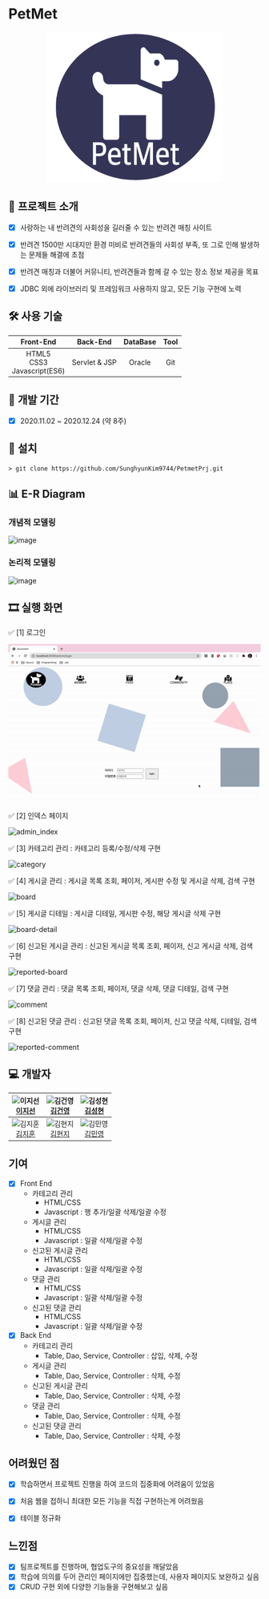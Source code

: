 # PetMet
<p align="center">
<img width="350px" height="300px" src="WebContent/images/logo.png"/>
</p>

## 📑 프로젝트 소개
- [x] 사랑하는 내 반려견의 사회성을 길러줄 수 있는 반려견 매칭 사이트
- [x] 반려견 1500만 시대지만 환경 미비로 반려견들의 사회성 부족, 또 그로 인해 발생하는 문제들 해결에 초점
- [x] 반려견 매칭과 더불어 커뮤니티, 반려견들과 함께 갈 수 있는 장소 정보 제공을 목표
- [x] JDBC 외에 라이브러리 및 프레임워크 사용하지 않고, 모든 기능 구현에 노력


## 🛠 사용 기술

| Front-End      | Back-End       | DataBase | Tool                                       |
| :------------: | :------------: | :------: | :----------------------------------------: |
| HTML5<br>CSS3<br>Javascript(ES6) | Servlet & JSP | Oracle    | Git |


## 📅 개발 기간
- [x] 2020.11.02 ~ 2020.12.24 (약 8주)


## 💼 설치
```
> git clone https://github.com/SunghyunKim9744/PetmetPrj.git
```


## 📊 E-R Diagram
### 개념적 모델링
![image](https://user-images.githubusercontent.com/46362346/104829346-33209e80-58b6-11eb-9199-1deedfff3b97.png)

### 논리적 모델링
![image](https://user-images.githubusercontent.com/46362346/104829347-3a47ac80-58b6-11eb-8cb4-ce0631a26bb3.png)


## 🎞 실행 화면
✅ [1] 로그인

![login](WebContent/images/readme/login.gif)

✅ [2] 인덱스 페이지

![admin_index](WebContent/images/readme/index.gif)

✅ [3] 카테고리 관리 : 카테고리 등록/수정/삭제 구현

![category](WebContent/images/readme/category.gif)

✅ [4] 게시글 관리 : 게시글 목록 조회, 페이저, 게시판 수정 및 게시글 삭제, 검색 구현

![board](WebContent/images/readme/board.gif)

✅ [5] 게시글 디테일 : 게시글 디테일, 게시판 수정, 해당 게시글 삭제 구현

![board-detail](WebContent/images/readme/board-detail.gif)

✅ [6] 신고된 게시글 관리 : 신고된 게시글 목록 조회, 페이저, 신고 게시글 삭제, 검색 구현

![reported-board](WebContent/images/readme/reported-board.gif)

✅ [7] 댓글 관리 : 댓글 목록 조회, 페이저, 댓글 삭제, 댓글 디테일, 검색 구현

![comment](WebContent/images/readme/comment.gif)

✅ [8] 신고된 댓글 관리 : 신고된 댓글 목록 조회, 페이저, 신고 댓글 삭제, 디테일, 검색 구현

![reported-comment](WebContent/images/readme/reported-comment.gif)



## 💻 개발자
| ![이지선](https://avatars.githubusercontent.com/u/46362346?s=400&u=d47a0743bd454f2ca5af156640e3ab38afa17585&v=4)<br>[이지선](https://github.com/jsl0319) | ![김건영](https://avatars.githubusercontent.com/u/57395045?s=400&v=4)<br>[김건영](https://github.com/aengun) | ![김성현](https://avatars.githubusercontent.com/u/70308853?s=400&v=4)<br>[김성현](https://github.com/SunghyunKim9744) |
| :---------------: | :---------------: | :---------------: |
| ![김지훈](https://avatars.githubusercontent.com/u/73972987?s=400&v=4)<br>[김지훈](https://github.com/recordtve) | ![김현지](https://avatars.githubusercontent.com/u/55617281?s=400&u=45166515684d080b5782457babcc6920191823ee&v=4)<br>[김현지](https://github.com/iamhyunji) | ![김민영](https://avatars.githubusercontent.com/u/67457956?s=400&u=09eff39e888312529b4db01ed16ba04ab4418522&v=4)<br>[김민영](https://github.com/min-96) |


## 기여
- [x] Front End
	* 카테고리 관리
		- HTML/CSS
		- Javascript : 행 추가/일괄 삭제/일괄 수정
	* 게시글 관리
		- HTML/CSS
		- Javascript : 일괄 삭제/일괄 수정
	* 신고된 게시글 관리
		- HTML/CSS
		- Javascript : 일괄 삭제/일괄 수정
	* 댓글 관리
		- HTML/CSS
		- Javascript : 일괄 삭제/일괄 수정
	* 신고된 댓글 관리
		- HTML/CSS
		- Javascript : 일괄 삭제/일괄 수정
- [x] Back End
	* 카테고리 관리
		- Table, Dao, Service, Controller : 삽입, 삭제, 수정
	* 게시글 관리
		- Table, Dao, Service, Controller : 삭제, 수정
	* 신고된 게시글 관리
		- Table, Dao, Service, Controller : 삭제, 수정
	* 댓글 관리
		- Table, Dao, Service, Controller : 삭제, 수정
	* 신고된 댓글 관리
		- Table, Dao, Service, Controller : 삭제, 수정


## 어려웠던 점
- [x] 학습하면서 프로젝트 진행을 하여 코드의 집중화에 어려움이 있었음
- [x] 처음 웹을 접하니 최대한 모든 기능을 직접 구현하는게 어려웠음
- [x] 테이블 정규화


## 느낀점
- [x] 팀프로젝트를 진행하며, 협업도구의 중요성을 깨달았음
- [x] 학습에 의의를 두어 관리인 페이지에만 집중했는데, 사용자 페이지도 보완하고 싶음
- [x] CRUD 구현 외에 다양한 기능들을 구현해보고 싶음
